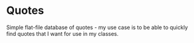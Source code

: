 # Quotes
Simple flat-file database of quotes - my use case is to be able to quickly find quotes that I want for use in my classes.
